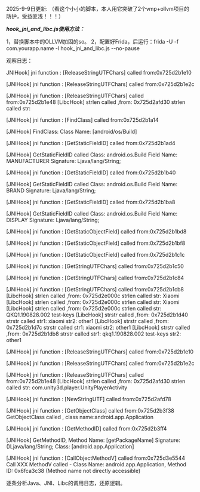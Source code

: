 2025-9-9日更新:
（看这个小小的脚本，本人用它突破了2个vmp+ollvm项目的防护，受益匪浅！！！）

***hook_jni_and_libc.js使用方法：***

1，替换脚本中的OLLVM加固的so。
2，配置好Frida，后运行：frida -U -f com.yourapp.name -l hook_jni_and_libc.js --no-pause

观察日志：

JNIHook]    jni function : [ReleaseStringUTFChars] called from:0x725d2b1e10

 [JNIHook]    jni function : [ReleaseStringUTFChars] called from:0x725d2b1e2c

 [JNIHook]    jni function : [ReleaseStringUTFChars] called from:0x725d2b1e48
 [LibcHook] strlen    called ,from: 0x725d2afd30
 strlen      called str:

 [JNIHook]    jni function : [FindClass] called from:0x725d2b1a14

 [JNIHook] FindClass:      Class Name: [android/os/Build]

 [JNIHook]    jni function : [GetStaticFieldID] called from:0x725d2b1ad4

 [JNIHook] GetStaticFieldID called
     Class: android.os.Build
     Field Name: MANUFACTURER
     Signature: Ljava/lang/String;

 [JNIHook]    jni function : [GetStaticFieldID] called from:0x725d2b1b40

 [JNIHook] GetStaticFieldID called
     Class: android.os.Build
     Field Name: BRAND
     Signature: Ljava/lang/String;

 [JNIHook]    jni function : [GetStaticFieldID] called from:0x725d2b1ba8

 [JNIHook] GetStaticFieldID called
     Class: android.os.Build
     Field Name: DISPLAY
     Signature: Ljava/lang/String;

 [JNIHook]    jni function : [GetStaticObjectField] called from:0x725d2b1bd8

 [JNIHook]    jni function : [GetStaticObjectField] called from:0x725d2b1bf8

 [JNIHook]    jni function : [GetStaticObjectField] called from:0x725d2b1c1c

 [JNIHook]    jni function : [GetStringUTFChars] called from:0x725d2b1c50

 [JNIHook]    jni function : [GetStringUTFChars] called from:0x725d2b1c84

 [JNIHook]    jni function : [GetStringUTFChars] called from:0x725d2b1cb8
 [LibcHook] strlen    called ,from: 0x725d2e000c
 strlen      called str: Xiaomi
 [LibcHook] strlen    called ,from: 0x725d2e000c
 strlen      called str: Xiaomi
 [LibcHook] strlen    called ,from: 0x725d2e000c
 strlen      called str: QKQ1.190828.002 test-keys
 [LibcHook] strstr    called ,from: 0x725d2b1d40
 strstr      called str1: xiaomi str2: other1
 [LibcHook] strstr    called ,from: 0x725d2b1d7c
 strstr      called str1: xiaomi str2: other1
 [LibcHook] strstr    called ,from: 0x725d2b1db8
 strstr      called str1: qkq1.190828.002 test-keys str2: other1

 [JNIHook]    jni function : [ReleaseStringUTFChars] called from:0x725d2b1e10

 [JNIHook]    jni function : [ReleaseStringUTFChars] called from:0x725d2b1e2c

 [JNIHook]    jni function : [ReleaseStringUTFChars] called from:0x725d2b1e48
 [LibcHook] strlen    called ,from: 0x725d2afd30
 strlen      called str: com.unity3d.player.UnityPlayerActivity

 [JNIHook]    jni function : [NewStringUTF] called from:0x725d2afd78

 [JNIHook]    jni function : [GetObjectClass] called from:0x725d2b3f38
 GetObjectClass called , class name:android.app.Application

 [JNIHook]    jni function : [GetMethodID] called from:0x725d2b3ff4

 [JNIHook] GetMethodID,         Method Name: [getPackageName]     Signature: ()Ljava/lang/String;     Class: [android.app.Application]

 [JNIHook]    jni function : [CallObjectMethodV] called from:0x725d3e5544
 Call XXX MethodV called - Class Name: android.app.Application, Method ID: 0x6fca3c38 (Method name not directly accessible)


 逐条分析Java、JNI、Libc的调用日志，还原逻辑。
 
